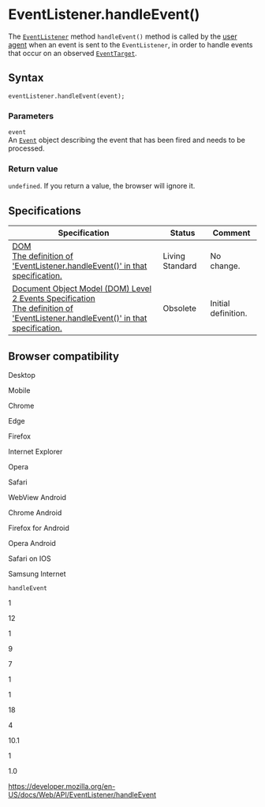 # EventListener.handleEvent()

The [`EventListener`](../eventlistener) method `handleEvent()` method is called by the [user agent](https://developer.mozilla.org/en-US/docs/Glossary/User_agent) when an event is sent to the `EventListener`, in order to handle events that occur on an observed [`EventTarget`](../eventtarget).

## Syntax

    eventListener.handleEvent(event);

### Parameters

`event`  
An [`Event`](../event) object describing the event that has been fired and needs to be processed.

### Return value

`undefined`. If you return a value, the browser will ignore it.

## Specifications

<table><thead><tr class="header"><th>Specification</th><th>Status</th><th>Comment</th></tr></thead><tbody><tr class="odd"><td><a href="https://dom.spec.whatwg.org/#dom-eventlistener-handleevent">DOM<br />
<span class="small">The definition of 'EventListener.handleEvent()' in that specification.</span></a></td><td><span class="spec-living">Living Standard</span></td><td>No change.</td></tr><tr class="even"><td><a href="https://www.w3.org/TR/DOM-Level-2-Events/events.html#Events-EventListener-handleEvent">Document Object Model (DOM) Level 2 Events Specification<br />
<span class="small">The definition of 'EventListener.handleEvent()' in that specification.</span></a></td><td><span class="spec-obsolete">Obsolete</span></td><td>Initial definition.</td></tr></tbody></table>

## Browser compatibility

Desktop

Mobile

Chrome

Edge

Firefox

Internet Explorer

Opera

Safari

WebView Android

Chrome Android

Firefox for Android

Opera Android

Safari on IOS

Samsung Internet

`handleEvent`

1

12

1

9

7

1

1

18

4

10.1

1

1.0

<a href="https://developer.mozilla.org/en-US/docs/Web/API/EventListener/handleEvent" class="_attribution-link">https://developer.mozilla.org/en-US/docs/Web/API/EventListener/handleEvent</a>
